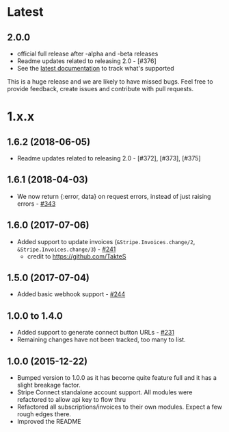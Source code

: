 # Latest

## 2.0.0

- official full release after -alpha and -beta releases
- Readme updates related to releasing 2.0 - [#376]
- See the [latest documentation](https://hexdocs.pm/stripity_stripe/api-reference.html) to track what's supported

This is a huge release and we are likely to have missed bugs. Feel free to provide feedback, create issues and contribute with pull requests.

# 1.x.x

## 1.6.2 (2018-06-05)

- Readme updates related to releasing 2.0 - [#372], [#373], [#375]

## 1.6.1 (2018-04-03)

- We now return {:error, data} on request errors, instead of just raising errors - [#343](https://github.com/code-corps/stripity_stripe/pull/343)

## 1.6.0 (2017-07-06)

- Added support to update invoices (`&Stripe.Invoices.change/2`, `&Stripe.Invoices.change/3`) - [#241](https://github.com/code-corps/stripity_stripe/pull/241)
  - credit to https://github.com/TakteS

## 1.5.0 (2017-07-04)

- Added basic webhook support - [#244](https://github.com/code-corps/stripity_stripe/pull/244)

## 1.0.0 to 1.4.0

- Added support to generate connect button URLs - [#231](https://github.com/code-corps/stripity_stripe/pull/231)
- Remaining changes have not been tracked, too many to list.

## 1.0.0 (2015-12-22)

- Bumped version to 1.0.0 as it has become quite feature full and it has a slight breakage factor.
- Stripe Connect standalone account support. All modules were refactored to allow api key to flow thru
- Refactored all subscriptions/invoices to their own modules. Expect a few rough edges there.
- Improved the README
